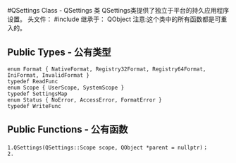 #QSettings Class - QSettings 类
	QSettings类提供了独立于平台的持久应用程序设置。
	头文件：	#include <QSettings>
	继承于：	QObject
	注意:这个类中的所有函数都是可重入的。
## Public Types - 公有类型
	enum Format { NativeFormat, Registry32Format, Registry64Format, IniFormat, InvalidFormat }
	typedef ReadFunc
	enum Scope { UserScope, SystemScope }
	typedef SettingsMap
	enum Status { NoError, AccessError, FormatError }
	typedef WriteFunc
## Public Functions - 公有函数
	1.QSettings(QSettings::Scope scope, QObject *parent = nullptr)；
	2.

